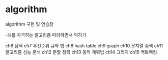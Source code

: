 # algorithm
algorithm 구현 및 연습장

-뇌를 자극하는 알고리즘 따라하면서 익히기

ch6 탐색
ch7 우선순위 큐와 힙
ch8 hash table 
ch9 graph 
ch10 문자열 검색 
ch11 알고리즘 성능 분석 
ch12 분할 정복 
ch13 동적 계획법
ch14 그리디 
ch15 백트랙킹 
